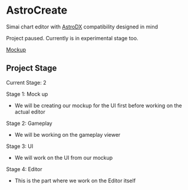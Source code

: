 # AstroCreate

Simai chart editor with [AstroDX](https://github.com/2394425147/maipaddx) compatibility designed in mind

Project paused.
Currently is in experimental stage too.

[Mockup](https://www.figma.com/file/VMOmHLraTAABRKBXRqup8d/AstroCreate-Mockup?type=design&node-id=0%3A1&mode=design&t=jaJ4aesioJgZMtZ3-1)

## Project Stage

Current Stage: 2

Stage 1: Mock up
- We will be creating our mockup for the UI first before working on the actual editor

Stage 2: Gameplay
- We will be working on the gameplay viewer

Stage 3: UI
- We will work on the UI from our mockup

Stage 4: Editor
- This is the part where we work on the Editor itself
